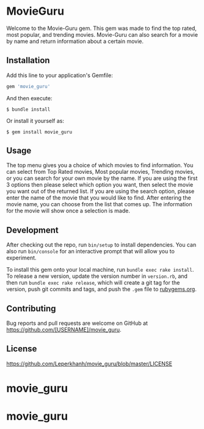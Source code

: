 # MovieGuru

Welcome to the Movie-Guru gem. This gem was made to find the top rated, most popular, and trending movies. Movie-Guru can also search for a movie by name and return information about a certain movie.

## Installation

Add this line to your application's Gemfile:

```ruby
gem 'movie_guru'
```

And then execute:

    $ bundle install

Or install it yourself as:

    $ gem install movie_guru

## Usage

The top menu gives you a choice of which movies to find information. You can select from Top Rated movies, Most popular movies, Trending movies, or you can search for your own movie by the name. If you are using the first 3 options then please select which option you want, then select the movie you want out of the returned list. If you are using the search option, please enter the name of the movie that you would like to find. After entering the movie name, you can choose from the list that comes up. The information for the movie will show once a selection is made.

## Development

After checking out the repo, run `bin/setup` to install dependencies. You can also run `bin/console` for an interactive prompt that will allow you to experiment.

To install this gem onto your local machine, run `bundle exec rake install`. To release a new version, update the version number in `version.rb`, and then run `bundle exec rake release`, which will create a git tag for the version, push git commits and tags, and push the `.gem` file to [rubygems.org](https://rubygems.org).

## Contributing

Bug reports and pull requests are welcome on GitHub at https://github.com/[USERNAME]/movie_guru.

## License
https://github.com/Leperkhanh/movie_guru/blob/master/LICENSE
# movie_guru
# movie_guru
